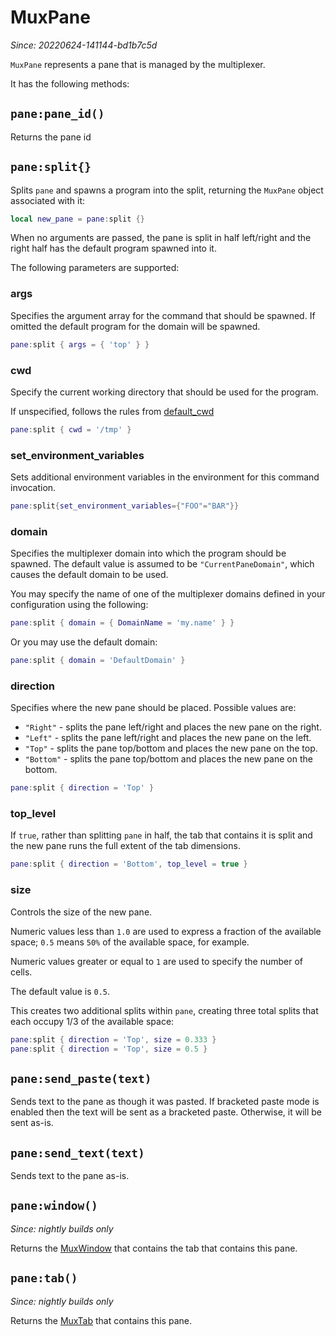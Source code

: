 # MuxPane

*Since: 20220624-141144-bd1b7c5d*

`MuxPane` represents a pane that is managed by the multiplexer.

It has the following methods:

## `pane:pane_id()`

Returns the pane id

## `pane:split{}`

Splits `pane` and spawns a program into the split, returning the
`MuxPane` object associated with it:

```lua
local new_pane = pane:split {}
```

When no arguments are passed, the pane is split in half left/right and the
right half has the default program spawned into it.

The following parameters are supported:

### args

Specifies the argument array for the command that should be spawned.
If omitted the default program for the domain will be spawned.

```lua
pane:split { args = { 'top' } }
```

### cwd

Specify the current working directory that should be used for
the program.

If unspecified, follows the rules from [default_cwd](config/default_cwd.md)

```lua
pane:split { cwd = '/tmp' }
```

### set_environment_variables

Sets additional environment variables in the environment for
this command invocation.

```lua
pane:split{set_environment_variables={"FOO"="BAR"}}
```

### domain

Specifies the multiplexer domain into which the program should
be spawned.  The default value is assumed to be `"CurrentPaneDomain"`,
which causes the default domain to be used.

You may specify the name of one of the multiplexer domains
defined in your configuration using the following:

```lua
pane:split { domain = { DomainName = 'my.name' } }
```

Or you may use the default domain:

```lua
pane:split { domain = 'DefaultDomain' }
```

### direction

Specifies where the new pane should be placed.  Possible values are:

* `"Right"` - splits the pane left/right and places the new pane on the right.
* `"Left"` - splits the pane left/right and places the new pane on the left.
* `"Top"` - splits the pane top/bottom and places the new pane on the top.
* `"Bottom"` - splits the pane top/bottom and places the new pane on the bottom.

```lua
pane:split { direction = 'Top' }
```

### top_level

If `true`, rather than splitting `pane` in half, the tab that contains it
is split and the new pane runs the full extent of the tab dimensions.

```lua
pane:split { direction = 'Bottom', top_level = true }
```

### size

Controls the size of the new pane.

Numeric values less than `1.0` are used to express a fraction of the
available space; `0.5` means `50%` of the available space, for example.

Numeric values greater or equal to `1` are used to specify the number of
cells.

The default value is `0.5`.

This creates two additional splits within `pane`, creating three
total splits that each occupy 1/3 of the available space:

```lua
pane:split { direction = 'Top', size = 0.333 }
pane:split { direction = 'Top', size = 0.5 }
```

## `pane:send_paste(text)`

Sends text to the pane as though it was pasted. If bracketed paste mode is
enabled then the text will be sent as a bracketed paste. Otherwise, it will
be sent as-is.

## `pane:send_text(text)`

Sends text to the pane as-is.


## `pane:window()`

*Since: nightly builds only*

Returns the [MuxWindow](mux-window/index.md) that contains the tab that contains this pane.

## `pane:tab()`

*Since: nightly builds only*

Returns the [MuxTab](MuxTab.md) that contains this pane.
